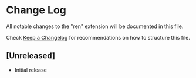 # Change Log

All notable changes to the "ren" extension will be documented in this file.

Check [Keep a Changelog](http://keepachangelog.com/) for recommendations on how to structure this file.

## [Unreleased]

- Initial release